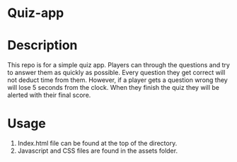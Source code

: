 # Quiz-app


# Description

This repo is for a simple quiz app. Players can through the questions and try to answer them as quickly as possible. Every question they get correct will not deduct time from them. However, if a player gets a question wrong they will lose 5 seconds from the clock. When they finish the quiz they will be alerted with their final score.


# Usage

1. Index.html file can be found at the top of the directory.
2. Javascript and CSS files are found in the assets folder.
